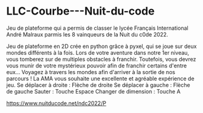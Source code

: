 # LLC-Courbe---Nuit-du-code
Jeu de plateforme qui a permis de classer le lycée Français International André Malraux parmis les 8 vainqueurs de la Nuit du c0de 2022.

Jeu de plateforme en 2D crée en python grâce à pyxel, qui se joue sur deux mondes différents à la fois. 
Lors de votre aventure dans notre 1er niveau, vous tomberez sur de multiples obstacles à franchir. Toutefois, vous devrez vous munir de votre mystérieux pouvoir afin de franchir certains d'entre eux... Voyagez à travers les mondes afin d'arriver à la sortie de nos parcours ! La AMA vous souhaite une excellente et agréable expérience de jeu.
Se déplacer à droite : Flèche de droite
Se déplacer à gauche : Flèche de gauche 
Sauter : Touche Espace
Changer de dimension : Touche A

https://www.nuitducode.net/ndc2022/P
